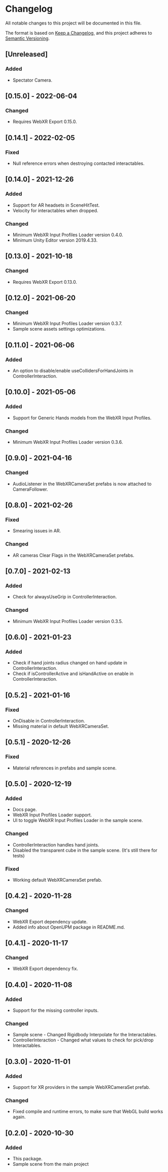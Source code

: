 # Changelog
All notable changes to this project will be documented in this file.

The format is based on [Keep a Changelog](https://keepachangelog.com/en/1.0.0/),
and this project adheres to [Semantic Versioning](https://semver.org/spec/v2.0.0.html).

## [Unreleased]

### Added
- Spectator Camera.

## [0.15.0] - 2022-06-04
### Changed
- Requires WebXR Export 0.15.0.

## [0.14.1] - 2022-02-05
### Fixed
- Null reference errors when destroying contacted interactables.

## [0.14.0] - 2021-12-26
### Added
- Support for AR headsets in SceneHitTest.
- Velocity for interactables when dropped.

### Changed
- Minimum WebXR Input Profiles Loader version 0.4.0.
- Minimum Unity Editor version 2019.4.33.

## [0.13.0] - 2021-10-18
### Changed
- Requires WebXR Export 0.13.0.

## [0.12.0] - 2021-06-20
### Changed
- Minimum WebXR Input Profiles Loader version 0.3.7.
- Sample scene assets settings optimizations.

## [0.11.0] - 2021-06-06
### Added
- An option to disable/enable useCollidersForHandJoints in ControllerInteraction.

## [0.10.0] - 2021-05-06
### Added
- Support for Generic Hands models from the WebXR Input Profiles.

### Changed
- Minimum WebXR Input Profiles Loader version 0.3.6.

## [0.9.0] - 2021-04-16
### Changed
- AudioListener in the WebXRCameraSet prefabs is now attached to CameraFollower.

## [0.8.0] - 2021-02-26
### Fixed
- Smearing issues in AR.

### Changed
- AR cameras Clear Flags in the WebXRCameraSet prefabs.

## [0.7.0] - 2021-02-13
### Added
- Check for alwaysUseGrip in ControllerInteraction.

### Changed
- Minimum WebXR Input Profiles Loader version 0.3.5.

## [0.6.0] - 2021-01-23
### Added
- Check if hand joints radius changed on hand update in ControllerInteraction.
- Check if isControllerActive and isHandActive on enable in ControllerInteraction.

## [0.5.2] - 2021-01-16
### Fixed
- OnDisable in ControllerInteraction.
- Missing material in default WebXRCameraSet.

## [0.5.1] - 2020-12-26
### Fixed
- Material references in prefabs and sample scene.

## [0.5.0] - 2020-12-19
### Added
- Docs page.
- WebXR Input Profiles Loader support.
- UI to toggle WebXR Input Profiles Loader in the sample scene.

### Changed
- ControllerInteraction handles hand joints.
- Disabled the transparent cube in the sample scene. (It's still there for tests)

### Fixed
- Working default WebXRCameraSet prefab.

## [0.4.2] - 2020-11-28
### Changed
- WebXR Export dependency update.
- Added info about OpenUPM package in README.md.

## [0.4.1] - 2020-11-17
### Changed
- WebXR Export dependency fix.

## [0.4.0] - 2020-11-08
### Added
- Support for the missing controller inputs.

### Changed
- Sample scene - Changed Rigidbody Interpolate for the Interactables.
- ControllerInteraction - Changed what values to check for pick/drop Interactables.

## [0.3.0] - 2020-11-01
### Added
- Support for XR providers in the sample WebXRCameraSet prefab.

### Changed
- Fixed compile and runtime errors, to make sure that WebGL build works again.

## [0.2.0] - 2020-10-30
### Added
- This package.
- Sample scene from the main project
